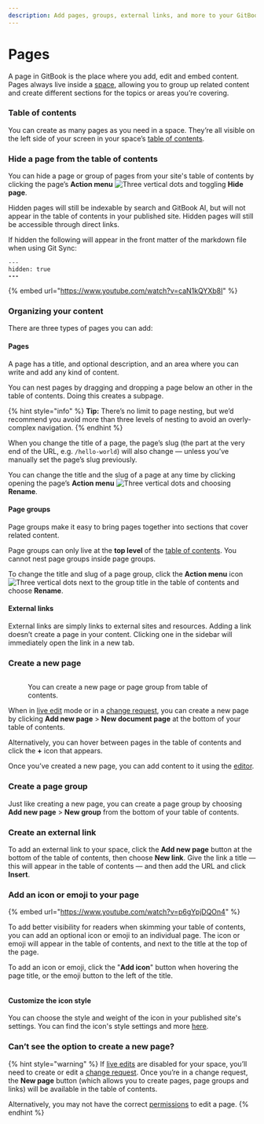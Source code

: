 ```yaml
---
description: Add pages, groups, external links, and more to your GitBook spaces
---
```


# Pages

A page in GitBook is the place where you add, edit and embed content. Pages always live inside a [space](what-is-a-space.md), allowing you to group up related content and create different sections for the topics or areas you’re covering.

### Table of contents

You can create as many pages as you need in a space. They’re all visible on the left side of your screen in your space’s [table of contents](../navigation.md#table-of-contents).

### Hide a page from the table of contents

You can hide a page or group of pages from your site's table of contents by clicking the page’s **Action menu** <img src="../../../.gitbook/assets/Actions menu.png" alt="Three vertical dots" data-size="line"> and toggling **Hide page**.

Hidden pages will still be indexable by search and GitBook AI, but will not appear in the table of contents in your published site. Hidden pages will still be accessible through direct links.

If hidden the following will appear in the front matter of the markdown file when using Git Sync:

<pre class="language-markdown"><code class="lang-markdown">---
hidden: true
<strong>---
</strong></code></pre>

{% embed url="https://www.youtube.com/watch?v=caN1kQYXb8I" %}

### Organizing your content

There are three types of pages you can add:

#### Pages

A page has a title, and optional description, and an area where you can write and add any kind of content.‌

You can nest pages by dragging and dropping a page below an other in the table of contents. Doing this creates a subpage.

{% hint style="info" %}
**Tip:** There’s no limit to page nesting, but we’d recommend you avoid more than three levels of nesting to avoid an overly-complex navigation.
{% endhint %}

When you change the title of a page, the page’s slug (the part at the very end of the URL, e.g. `/hello-world`) will also change — unless you’ve manually set the page’s slug previously.

You can change the title and the slug of a page at any time by clicking opening the page’s **Action menu** <img src="../../../.gitbook/assets/Actions menu.png" alt="Three vertical dots" data-size="line"> and choosing **Rename**.

#### Page groups

Page groups make it easy to bring pages together into sections that cover related content.

Page groups can only live at the **top level** of the [table of contents](../navigation.md#table-of-contents). You cannot nest page groups inside page groups.

To change the title and slug of a page group, click the **Action menu** icon <img src="../../../.gitbook/assets/Actions menu.png" alt="Three vertical dots" data-size="line"> next to the group title in the table of contents and choose **Rename**.

#### External links

External links are simply links to external sites and resources. Adding a link doesn’t create a page in your content. Clicking one in the sidebar will immediately open the link in a new tab.

### Create a new page

<figure><img src="../../../.gitbook/assets/editor-new-page.png" alt=""><figcaption><p>You can create a new page or page group from table of contents.</p></figcaption></figure>

When in [live edit](../../editing-content/live-edits.md) mode or in a [change request](../../../collaboration/change-requests.md), you can create a new page by clicking **Add new page** > **New document page** at the bottom of your table of contents.

Alternatively, you can hover between pages in the table of contents and click the **+** icon that appears.

Once you’ve created a new page, you can add content to it using the [editor](../).

### Create a page group

Just like creating a new page, you can create a page group by choosing **Add new page** > **New group** from the bottom of your table of contents.

### Create an external link <a href="#external-links" id="external-links"></a>

To add an external link to your space, click the **Add new page** button at the bottom of the table of contents, then choose **New link**. Give the link a title — this will appear in the table of contents — and then add the URL and click **Insert**.

### Add an icon or emoji to your page

{% embed url="https://www.youtube.com/watch?v=p6gYpjDQOn4" %}

To add better visibility for readers when skimming your table of contents, you can add an optional icon or emoji to an individual page. The icon or emoji will appear in the table of contents, and next to the title at the top of the page.

To add an icon or emoji, click the "**Add icon**" button when hovering the page title, or the emoji button to the left of the title.

<figure><img src="../../../.gitbook/assets/add-page-emoji-icon.png" alt=""><figcaption></figcaption></figure>

#### Customize the icon style

You can choose the style and weight of the icon in your published site's settings. You can find the icon's style settings and more [here](../../../published-documentation/customization/space-customization.md#styling).

### Can’t see the option to create a new page?

{% hint style="warning" %}
If [live edits](../../editing-content/live-edits.md) are disabled for your space, you’ll need to create or edit a [change request](../../../collaboration/change-requests.md). Once you’re in a change request, the **New page** button (which allows you to create pages, page groups and links) will be available in the table of contents.

Alternatively, you may not have the correct [permissions](../../../account-management/member-management/permissions-and-inheritance.md) to edit a page.
{% endhint %}
